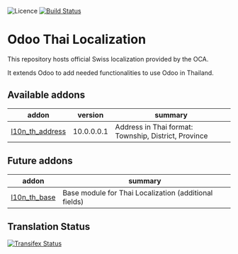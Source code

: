 ![Licence](https://img.shields.io/badge/licence-AGPL--3-blue.svg)
[![Build Status](https://travis-ci.org/OCA/l10n-thailand.svg?branch=10.0)](https://travis-ci.org/OCA/l10n-thailand)


Odoo Thai Localization
======================

This repository hosts official Swiss localization provided by the OCA.

It extends Odoo to add needed functionalities to use Odoo in Thailand.

[//]: # (addons)

Available addons
----------------
addon | version | summary
--- | --- | ---
[l10n_th_address](l10n_th_address/) | 10.0.0.0.1 | Address in Thai format: Township, District, Province


Future addons
---------------
addon | summary
--- | ---
[l10n_th_base](l10n_th_base/) | Base module for Thai Localization (additional fields)

[//]: # (end addons)


Translation Status
------------------
[![Transifex Status](https://www.transifex.com/projects/p/OCA-l10n-thailand-10-0/chart/image_png)](https://www.transifex.com/projects/p/OCA-l10n-thailand-10-0)
